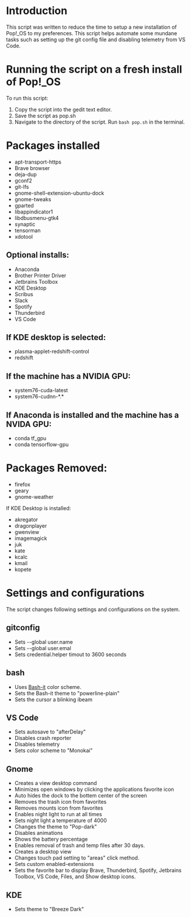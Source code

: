 # Introduction
This script was written to reduce the time to setup a new installation of Pop!_OS to my preferences.  This script helps automate some mundane tasks such as setting up the git config file and disabling telemetry from VS Code. 

# Running the script on a fresh install of Pop!_OS
To run this script:

1. Copy the script into the gedit text editor.
2. Save the script as pop.sh
3. Navigate to the directory of the script.  Run `bash pop.sh` in the terminal.

# Packages installed
* apt-transport-https 
* Brave browser
* deja-dup
* gconf2 
* git-lfs 
* gnome-shell-extension-ubuntu-dock
* gnome-tweaks 
* gparted
* libappindicator1 
* libdbusmenu-gtk4  
* synaptic 
* tensorman 
* xdotool

## Optional installs:
* Anaconda
* Brother Printer Driver
* Jetbrains Toolbox
* KDE Desktop
* Scribus
* Slack
* Spotify
* Thunderbird
* VS Code


## If KDE desktop is selected:
* plasma-applet-redshift-control
* redshift

## If the machine has a NVIDIA GPU:
* system76-cuda-latest
* system76-cudnn-\*.\*

## If Anaconda is installed and the machine has a NVIDA GPU:
* conda tf_gpu
* conda tensorflow-gpu

# Packages Removed:
* firefox 
* geary
* gnome-weather 

If KDE Desktop is installed:
* akregator
* dragonplayer
* gwenview
* imagemagick
* juk
* kate
* kcalc
* kmail
* kopete


# Settings and configurations
The script changes following settings and configurations on the system.

## gitconfig
* Sets --global user.name
* Sets --global user.emal
* Sets credential.helper timout to 3600 seconds

## bash
* Uses [Bash-it](https://github.com/Bash-it/bash-it) color scheme.
* Sets the Bash-it theme to "powerline-plain"
* Sets the cursor a blinking ibeam

## VS Code
* Sets autosave to "afterDelay"
* Disables crash reporter
* Disables telemetry
* Sets color scheme to "Monokai"

## Gnome
* Creates a view desktop command
* Minimizes open windows by clicking the applications favorite icon
* Auto hides the dock to the bottem center of the screen
* Removes the trash icon from favorites
* Removes mounts icon from favorites
* Enables night light to run at all times
* Sets night light a temperature of 4000
* Changes the theme to "Pop-dark"
* Disables animations
* Shows the battery percentage
* Enables removal of trash and temp files after 30 days.
* Creates a desktop view
* Changes touch pad setting to "areas" click method.
* Sets custom enabled-extensions
* Sets the favorite bar to display Brave, Thunderbird, Spotify, Jetbrains Toolbox, VS Code, Files, and Show desktop icons.

## KDE
* Sets theme to "Breeze Dark"
